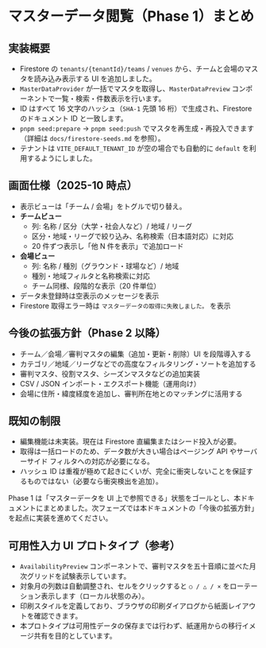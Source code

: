 # マスターデータ閲覧（Phase 1）まとめ

## 実装概要

- Firestore の `tenants/{tenantId}/teams` / `venues` から、チームと会場のマスタを読み込み表示する UI を追加しました。
- `MasterDataProvider` が一括でマスタを取得し、`MasterDataPreview` コンポーネントで一覧・検索・件数表示を行います。
- ID はすべて 16 文字のハッシュ（`SHA-1` 先頭 16 桁）で生成され、Firestore のドキュメント ID と一致します。
- `pnpm seed:prepare` → `pnpm seed:push` でマスタを再生成・再投入できます（詳細は `docs/firestore-seeds.md` を参照）。
- テナントは `VITE_DEFAULT_TENANT_ID` が空の場合でも自動的に `default` を利用するようにしました。

## 画面仕様（2025-10 時点）

- 表示ビューは「チーム / 会場」をトグルで切り替え。
- **チームビュー**
  - 列: 名称 / 区分（大学・社会人など）/ 地域 / リーグ
  - 区分・地域・リーグで絞り込み、名称検索（日本語対応）に対応
  - 20 件ずつ表示し「他 N 件を表示」で追加ロード
- **会場ビュー**
  - 列: 名称 / 種別（グラウンド・球場など）/ 地域
  - 種別・地域フィルタと名称検索に対応
  - チーム同様、段階的な表示（20 件単位）
- データ未登録時は空表示のメッセージを表示
- Firestore 取得エラー時は `マスターデータの取得に失敗しました。` を表示

## 今後の拡張方針（Phase 2 以降）

- チーム／会場／審判マスタの編集（追加・更新・削除）UI を段階導入する
- カテゴリ／地域／リーグなどでの高度なフィルタリング・ソートを追加する
- 審判マスタ、役割マスタ、シーズンマスタなどの追加実装
- CSV / JSON インポート・エクスポート機能（運用向け）
- 会場に住所・緯度経度を追加し、審判所在地とのマッチングに活用する

## 既知の制限

- 編集機能は未実装。現在は Firestore 直編集またはシード投入が必要。
- 取得は一括ロードのため、データ数が大きい場合はページング API やサーバーサイド フィルタへの対応が必要になる。
- ハッシュ ID は重複が極めて起きにくいが、完全に衝突しないことを保証するものではない（必要なら衝突検出を追加）。

Phase 1 は「マスターデータを UI 上で参照できる」状態をゴールとし、本ドキュメントにまとめました。次フェーズでは本ドキュメントの「今後の拡張方針」を起点に実装を進めてください。

## 可用性入力 UI プロトタイプ（参考）

- `AvailabilityPreview` コンポーネントで、審判マスタを五十音順に並べた月次グリッドを試験表示しています。
- 対象月の列数は自動調整され、セルをクリックすると `○ / △ / ×` をローテーション表示します（ローカル状態のみ）。
- 印刷スタイルを定義しており、ブラウザの印刷ダイアログから紙面レイアウトを確認できます。
- 本プロトタイプは可用性データの保存までは行わず、紙運用からの移行イメージ共有を目的としています。
